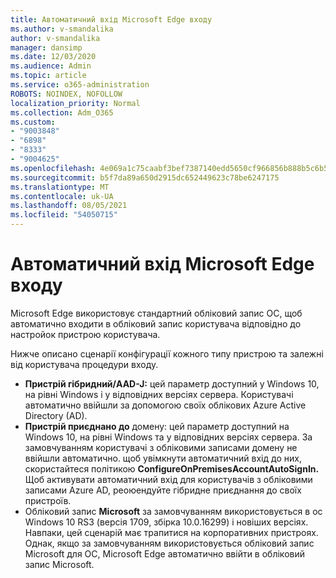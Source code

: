 ```yaml
---
title: Автоматичний вхід Microsoft Edge входу
ms.author: v-smandalika
author: v-smandalika
manager: dansimp
ms.date: 12/03/2020
ms.audience: Admin
ms.topic: article
ms.service: o365-administration
ROBOTS: NOINDEX, NOFOLLOW
localization_priority: Normal
ms.collection: Adm_O365
ms.custom:
- "9003848"
- "6898"
- "8333"
- "9004625"
ms.openlocfilehash: 4e069a1c75caabf3bef7387140edd5650cf966856b888b5c6b5618a603986d6d
ms.sourcegitcommit: b5f7da89a650d2915dc652449623c78be6247175
ms.translationtype: MT
ms.contentlocale: uk-UA
ms.lasthandoff: 08/05/2021
ms.locfileid: "54050715"
---
```

# <a name="sign-in-to-microsoft-edge-automatically"></a>Автоматичний вхід Microsoft Edge входу

Microsoft Edge використовує стандартний обліковий запис ОС, щоб автоматично входити в обліковий запис користувача відповідно до настройок пристрою користувача. 

Нижче описано сценарії конфігурації кожного типу пристрою та залежні від користувача процедури входу.

- **Пристрій гібридний/AAD-J:** цей параметр доступний у Windows 10, на рівні Windows і у відповідних версіях сервера. Користувачі автоматично ввійшли за допомогою своїх облікових Azure Active Directory (AD).
- **Пристрій приєднано до** домену: цей параметр доступний на Windows 10, на рівні Windows та у відповідних версіях сервера. За замовчуванням користувачі з обліковими записами домену не ввійшли автоматично. щоб увімкнути автоматичний вхід до них, скористайтеся політикою **ConfigureOnPremisesAccountAutoSignIn.** Щоб активувати автоматичний вхід для користувачів з обліковими записами Azure AD, реоюендуйте гібридне приєднання до своїх пристроїв.
- Обліковий запис **Microsoft** за замовчуванням використовується в ос Windows 10 RS3 (версія 1709, збірка 10.0.16299) і новіших версіях. Навпаки, цей сценарій має трапитися на корпоративних пристроях. Однак, якщо за замовчуванням використовується обліковий запис Microsoft для ОС, Microsoft Edge автоматично ввійти в обліковий запис Microsoft.
 
 
